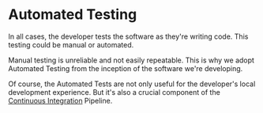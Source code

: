 # Automated Testing
In all cases, the developer tests the software as they're writing code. 
This testing could be manual or automated.

Manual testing is unreliable and not easily repeatable. 
This is why we adopt Automated Testing from the inception of the software we're developing.

Of course, the Automated Tests are not only useful for the developer's local development experience. 
But it's also a crucial component of the [Continuous Integration](continuous-integration.md) Pipeline.